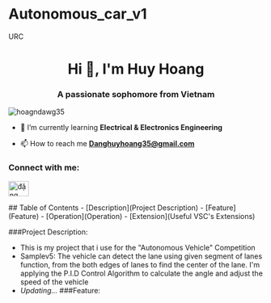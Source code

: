 # Autonomous_car_v1
URC
<h1 align="center">Hi 👋, I'm Huy Hoang</h1>
<h3 align="center">A passionate sophomore from Vietnam</h3>

<p align="left"> <img src="https://komarev.com/ghpvc/?username=hoagndawg35&label=Profile%20views&color=0e75b6&style=flat" alt="hoagndawg35" /> </p>

- 🌱 I’m currently learning **Electrical & Electronics Engineering**

- 📫 How to reach me **Danghuyhoang35@gmail.com**

<h3 align="left">Connect with me:</h3>
<p align="left">
<a href="https://fb.com/Hoang.huy012" target="blank"><img align="center" src="https://raw.githubusercontent.com/rahuldkjain/github-profile-readme-generator/master/src/images/icons/Social/facebook.svg" alt="đặng huy hoàng (quàngg)" height="30" width="40" /></a>
</p>
## Table of Contents
- [Description](Project Description)
- [Feature](Feature)
- [Operation](Operation)
- [Extension](Useful VSC's Extensions)

###Project Description:
- This is my project that i use for the "Autonomous Vehicle" Competition
- Samplev5: The vehicle can detect the lane using given segment of lanes function, from the both edges of lanes to find the center of the lane. I'm applying the P.I.D Control Algorithm to calculate the angle and adjust the speed of the vehicle
- *Updating...* 
###Feature: 


